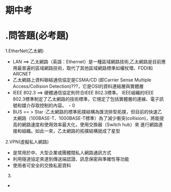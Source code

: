 # 期中考
#  .問答題(必考題)
1.EtherNet(乙太網)
- LAN ==> 乙太網路（英語：Ethernet）是一種區域網路技術,乙太網路是目前應用最普遍的區域網路技術，取代了其他區域網路標準如權杖環、FDDI和ARCNET
- 乙太網路上資料聯結通信協定是CSMA/CD (即Carrier Sense Multiple Access/Collision Detection)???，它是OSI的資料連結層與實體層
- IEEE 802.3 ==> 硬體通信協定則符合IEEE 802.3標準。 IEEE組織的IEEE 802.3標準制定了乙太網路的技術標準，它規定了包括實體層的連線、電子訊號和媒介存取控制的內容。　- 0
- BUS == > Star :乙太網路的標準拓撲結構為匯流排型拓撲，但目前的快速乙太網路（100BASE-T、1000BASE-T標準）為了減少衝突(collision)，將能提高的網路速度和使用效率最大化，使用交換器（Switch hub）來   進行網路連接和組織。如此一來，乙太網路的拓撲結構就成了星型

2.VPN(虛擬私人網路)
-  是常用於中、大型企業或團體間私人網路通訊方式
-  利用隧道協定來達到傳送端認證、訊息保密與準確性等功能
-  使用者可安全的交換私密資料

3.
- 
